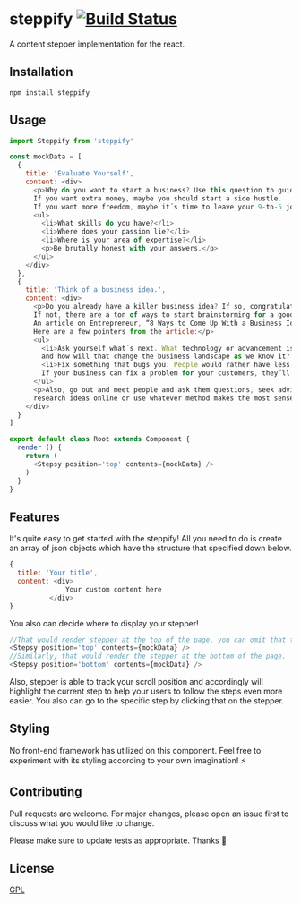 # steppify [![Build Status](https://travis-ci.org/CeamKrier/steppify.svg?branch=master)](https://travis-ci.org/CeamKrier/steppify)

A content stepper implementation for the react.

## Installation



```
npm install steppify
```

## Usage

```javascript
import Steppify from 'steppify'

const mockData = [
  {
    title: 'Evaluate Yourself',
    content: <div>
      <p>Why do you want to start a business? Use this question to guide what kind of business you want to start. 
      If you want extra money, maybe you should start a side hustle. 
      If you want more freedom, maybe it´s time to leave your 9-to-5 job and start something new.</p>
      <ul>
        <li>What skills do you have?</li>
        <li>Where does your passion lie?</li>
        <li>Where is your area of expertise?</li>
        <p>Be brutally honest with your answers.</p>
      </ul>
    </div>
  },
  {
    title: 'Think of a business idea.',
    content: <div>
      <p>Do you already have a killer business idea? If so, congratulations, you can proceed to the next section. 
      If not, there are a ton of ways to start brainstorming for a good idea. 
      An article on Entrepreneur, “8 Ways to Come Up With a Business Idea,” helps people break down potential business ideas. 
      Here are a few pointers from the article:</p>
      <ul>
        <li>Ask yourself what´s next. What technology or advancement is coming soon, 
        and how will that change the business landscape as we know it? Can you get ahead of the curve?</li>
        <li>Fix something that bugs you. People would rather have less of a bad thing than more of a good thing. 
        If your business can fix a problem for your customers, they´ll thank you for it.</li>
      </ul>
      <p>Also, go out and meet people and ask them questions, seek advice from other entrepreneurs, 
      research ideas online or use whatever method makes the most sense to you.</p>
    </div>
  }
]

export default class Root extends Component {
  render () {
    return (
      <Stepsy position='top' contents={mockData} />
    )
  }
}

```



## Features
It's quite easy to get started with the steppify! All you need to do is create an array of json objects which have the structure that specified down below.

```javascript
{
  title: 'Your title',
  content: <div>
              Your custom content here
          </div>
}
```

You also can decide where to display your stepper!

```javascript
//That would render stepper at the top of the page, you can omit that though. It's default configuration.
<Stepsy position='top' contents={mockData} />
//Similarly, that would render the stepper at the bottom of the page.
<Stepsy position='bottom' contents={mockData} />
```

Also, stepper is able to track your scroll position and accordingly will highlight the current step to help your users to follow the steps even more easier. You also can go to the specific step by clicking that on the stepper.






## Styling
No front-end framework has utilized on this component. Feel free to experiment with its styling according to your own imagination! :zap:


## Contributing
Pull requests are welcome. For major changes, please open an issue first to discuss what you would like to change.

Please make sure to update tests as appropriate.
Thanks :raised_hands:


## License
[GPL](https://choosealicense.com/licenses/gpl-3.0/)
